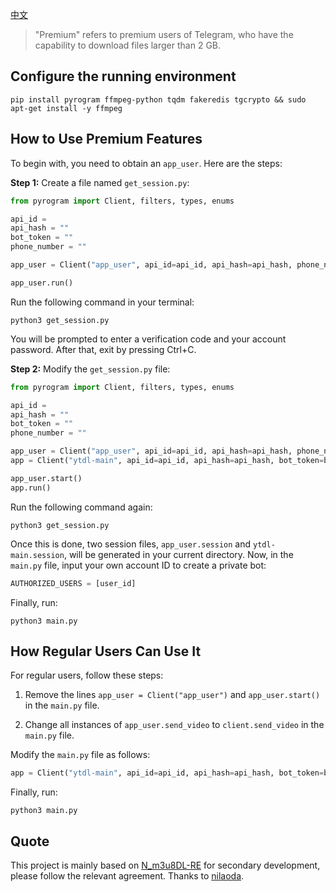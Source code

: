[中文](https://github.com/rule-airport/m3u8DL_tgbot/blob/main/README_CN.md)

> "Premium" refers to premium users of Telegram, who have the capability to download files larger than 2 GB.

## Configure the running environment

```shell
pip install pyrogram ffmpeg-python tqdm fakeredis tgcrypto && sudo apt-get install -y ffmpeg
```

## How to Use Premium Features

To begin with, you need to obtain an `app_user`. Here are the steps:

**Step 1:** Create a file named `get_session.py`:

```python
from pyrogram import Client, filters, types, enums

api_id = 
api_hash = "" 
bot_token = ""
phone_number = "" 

app_user = Client("app_user", api_id=api_id, api_hash=api_hash, phone_number=phone_number)

app_user.run()
```

Run the following command in your terminal:

```shell
python3 get_session.py
```

You will be prompted to enter a verification code and your account password. After that, exit by pressing Ctrl+C.

**Step 2:** Modify the `get_session.py` file:

```python
from pyrogram import Client, filters, types, enums

api_id = 
api_hash = "" 
bot_token = ""
phone_number = "" 

app_user = Client("app_user", api_id=api_id, api_hash=api_hash, phone_number=phone_number)
app = Client("ytdl-main", api_id=api_id, api_hash=api_hash, bot_token=bot_token, ipv6=False)

app_user.start()
app.run()
```

Run the following command again:

```shell
python3 get_session.py
```

Once this is done, two session files, `app_user.session` and `ytdl-main.session`, will be generated in your current directory. Now, in the `main.py` file, input your own account ID to create a private bot:

```python
AUTHORIZED_USERS = [user_id]
```

Finally, run:

```shell
python3 main.py
```

## How Regular Users Can Use It

For regular users, follow these steps:

1. Remove the lines `app_user = Client("app_user")` and `app_user.start()` in the `main.py` file.

2. Change all instances of `app_user.send_video` to `client.send_video` in the `main.py` file.

Modify the `main.py` file as follows:

```python
app = Client("ytdl-main", api_id=api_id, api_hash=api_hash, bot_token=bot_token, ipv6=False)
```

Finally, run:

```shell
python3 main.py
```


## Quote

This project is mainly based on [N_m3u8DL-RE](https://github.com/nilaoda/N_m3u8DL-RE) for secondary development, please follow the relevant agreement. Thanks to [nilaoda](https://github.com/nilaoda).